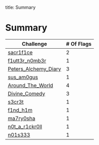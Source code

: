 title: Summary

# Summary

|Challenge|# Of Flags|
|-|-|
|[sacr1f1ce](files/sacr1f1ce.md)|2|
|[f1utt3r_n0mb3r](./f1utt3r_n0mb3r)|1|
|[Peters_Alchemy_Diary](./Peters_Alchemy_Diary)|3|
|[sus_am0gus](./sus_am0gus)|1|
|[Around_The_World](./Around_The_World)|4|
|[Divine_Comedy](./Divine_Comedy)|3|
|[s3cr3t](./s3cr3t)|1|
|[f1nd_h1m](./f1nd_h1m)|1|
|[ma7ry0sha](./ma7ry0sha)|1|
|[n0t_a_r1ckr0ll](./n0t_a_r1ckr0ll)|1|
|[n01s333](./n01s333a)|1|